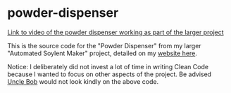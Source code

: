 # powder-dispenser

[Link to video of the powder dispenser working as part of the larger project](https://youtube.com/shorts/lM69gOKh45I?feature=share)

This is the source code for the "Powder Dispenser" from my larger "Automated Soylent Maker" project, detailed on my [website here](https://stevenuray.net/automated-soylent-maker/).

Notice: I deliberately did not invest a lot of time in writing Clean Code because I wanted to focus on other aspects of the project. Be advised [Uncle Bob](https://en.wikipedia.org/wiki/Robert_C._Martin) would not look kindly on the above code.

